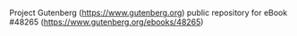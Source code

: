 Project Gutenberg (https://www.gutenberg.org) public repository for eBook #48265 (https://www.gutenberg.org/ebooks/48265)
